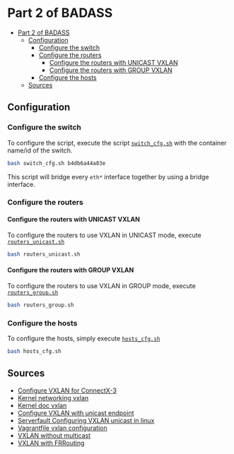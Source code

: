 # Part 2 of BADASS

- [Part 2 of BADASS](#part-2-of-badass)
  - [Configuration](#configuration)
    - [Configure the switch](#configure-the-switch)
    - [Configure the routers](#configure-the-routers)
      - [Configure the routers with UNICAST VXLAN](#configure-the-routers-with-unicast-vxlan)
      - [Configure the routers with GROUP VXLAN](#configure-the-routers-with-group-vxlan)
    - [Configure the hosts](#configure-the-hosts)
  - [Sources](#sources)

## Configuration

### Configure the switch

To configure the script, execute the script [`switch_cfg.sh`](switch_cfg.sh) with the container name/id of the switch.

```bash
bash switch_cfg.sh b4db6a44a83e
```

This script will bridge every `eth*` interface together by using a bridge interface.

### Configure the routers

#### Configure the routers with UNICAST VXLAN

To configure the routers to use VXLAN in UNICAST mode, execute [`routers_unicast.sh`](routers_unicast.sh)

```bash
bash routers_unicast.sh
```

#### Configure the routers with GROUP VXLAN

To configure the routers to use VXLAN in GROUP mode, execute [`routers_group.sh`](routers_group.sh)

```bash
bash routers_group.sh
```

### Configure the hosts

To configure the hosts, simply execute [`hosts_cfg.sh`](hosts_cfg.sh)

```bash
bash hosts_cfg.sh
```

## Sources

- [Configure VXLAN for ConnectX-3](https://support.mellanox.com/s/article/howto-configure-vxlan-for-connectx-3-pro--linux-bridge-x)
- [Kernel networking vxlan](https://www.kernel.org/doc/Documentation/networking/vxlan.txt)
- [Kernel doc vxlan](https://www.kernel.org/doc/html/v5.12/networking/vxlan.html)
- [Configure VXLAN with unicast endpoint](https://joejulian.name/post/how-to-configure-linux-vxlans-with-multiple-unicast-endpoints/)
- [Serverfault Configuring VXLAN unicast in linux](https://serverfault.com/questions/777179/configuring-vxlan-unicast-in-linux)
- [Vagrantfile vxlan configuration](https://gist.github.com/hkwi/bf37f478bbddafbad21b67d0adcd3370)
- [VXLAN without multicast](https://vincent.bernat.ch/fr/blog/2017-vxlan-linux#sans-multicast)
- [VXLAN with FRRouting](https://www.youtube.com/watch?v=u1ka-S6F9UI)
